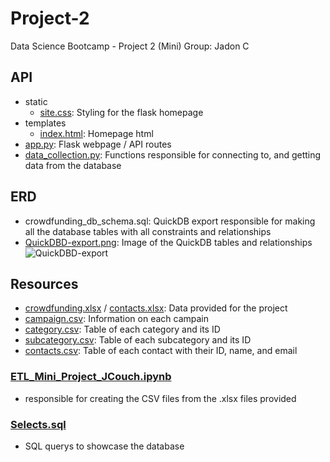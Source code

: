 # Project-2
Data Science Bootcamp - Project 2 (Mini)
Group: Jadon C

## API
- static
  - [site.css](https://github.com/Jadon55/Project-2/blob/main/API/static/site.css): Styling for the flask homepage
- templates
  - [index.html](https://github.com/Jadon55/Project-2/blob/main/API/templates/index.html): Homepage html
- [app.py](https://github.com/Jadon55/Project-2/blob/main/API/app.py): Flask webpage / API routes
- [data_collection.py](https://github.com/Jadon55/Project-2/blob/main/API/data_collection.py): Functions responsible for connecting to, and getting data from the database
  
## ERD
- crowdfunding_db_schema.sql: QuickDB export responsible for making all the database tables with all constraints and relationships
- [QuickDBD-export.png](https://github.com/Jadon55/Project-2/blob/main/ERD/crowdfunding_db_schema.sql): Image of the QuickDB tables and relationships ![QuickDBD-export](https://github.com/Jadon55/Project-2/assets/78763124/9c155882-1a27-49ae-a9a0-cca407f332de)
  
## Resources
- [crowdfunding.xlsx](https://github.com/Jadon55/Project-2/blob/main/Resources/crowdfunding.xlsx) / [contacts.xlsx](https://github.com/Jadon55/Project-2/blob/main/Resources/contacts.xlsx): Data provided for the project
- [campaign.csv](https://github.com/Jadon55/Project-2/blob/main/Resources/campaign.csv): Information on each campain
- [category.csv](https://github.com/Jadon55/Project-2/blob/main/Resources/category.csv): Table of each category and its ID
- [subcategory.csv](https://github.com/Jadon55/Project-2/blob/main/Resources/subcategory.csv): Table of each subcategory and its ID
- [contacts.csv](https://github.com/Jadon55/Project-2/blob/main/Resources/contacts.csv): Table of each contact with their ID, name, and email

### [ETL_Mini_Project_JCouch.ipynb](https://github.com/Jadon55/Project-2/blob/main/ETL_Mini_Project_JCouch.ipynb)
- responsible for creating the CSV files from the .xlsx files provided

### [Selects.sql](https://github.com/Jadon55/Project-2/blob/main/Selects.sql)
- SQL querys to showcase the database
